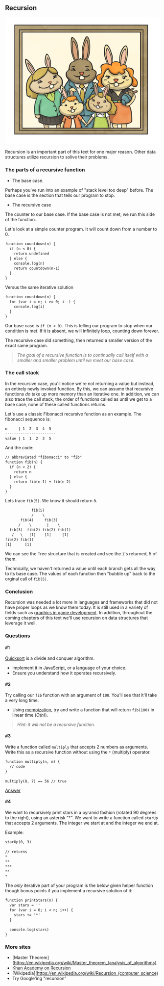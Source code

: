 ## Recursion

![Recursion](images/recursion_final.png)

Recursion is an important part of this text for one major reason. Other data structures utilize recursion to solive their problems.

### The parts of a recursive function

- The base case.

Perhaps you've run into an example of "stack level too deep" before. The base case is the section that tells our program to stop.

- The recursive case

The counter to our base case. If the base case is not met, we run this side of the function.

Let's look at a simple counter program. It will count down from a number to 0.

```
function countdown(n) {
  if (n < 0) {
    return undefined
  } else {
    console.log(n)
    return countdown(n-1)
  }
}
```

Versus the same iterative solution

```
function countdown(n) {
  for (var i = n; i >= 0; i--) {
    console.log(i)
  }
}
```

Our base case is `if (n < 0)`. This is telling our program to stop when our condition is met. If it is absent, we will infinitely loop, counting down forever.

The recursive case did something, then returned a smaller version of the exact same program.

> _The goal of a recursive function is to continually call itself with a smaller and smaller problem until we meet our base case._

### The call stack

In the recursive case, you'll notice we're not returning a value but instead, an entirely newly invoked function. By this, we can assume that recursive functions _do_ take up more memory than an iterative one. In addition, we can also trace the call stack, the order of functions called as until we get to a base case, none of these called functions returns.

Let's use a classic Fibonacci recursive function as an example. The fibonacci sequence is:

```
n     | 1  2  3  4  5 
-----------------------
value | 1  1  2  3  5
```

And the code:

```
// abbreviated "fibonacci" to "fib"
function fib(n) {
  if (n < 2) {
    return n
  } else {
    return fib(n-1) + fib(n-2)
  }
}
```

Lets trace `fib(5)`. We know it should return 5.

```
            fib(5)
            /    \
       fib(4)     fib(3)
      /    \       |    \ 
  fib(3)  fib(2) fib(2) fib(1)
   /   \   [1]    [1]     [1]
fib(2) fib(1)
[1]      [1]
```

We can see the Tree structure that is created and see the `1`'s returned, 5 of them.

Technically, we haven't returned a value until each branch gets all the way to its base case. The values of each function then "bubble up" back to the orginal call of `fib(5)`.

### Conclusion

Recursion was needed a lot more in languages and frameworks that did not have proper loops as we know them today. It is still used in a variety of fields such as [graphics in game development](https://books.google.com/books?id=3ljRBQAAQBAJ&pg=PA122&lpg=PA122&dq=game+development+recursion+graphics&source=bl&ots=5LX2SaW1c1&sig=RvrzzWkju9udKcRqf73vpg0FfCI&hl=en&sa=X&ved=0ahUKEwjmqtDl96vYAhWHgVQKHYqyD_cQ6AEIMzAB#v=snippet&q=recursion&f=false). In addition, throughout the coming chapters of this text we'll use recursion on data structures that leverage it well.

### Questions

#### #1

[Quicksort](https://en.wikipedia.org/wiki/Quicksort) is a divide and conquer algorithm.
- Implement it in JavaScript, or a language of your choice.
- Ensure you understand how it operates recursively.

#### #2

Try calling our `fib` function with an argument of `100`. You'll see that it'll take a very long time.
- Using [memoization](https://en.wikipedia.org/wiki/Memoization), try and write a function that will return `fib(100)` in linear time (_O(n)_).

> _Hint: it will not be a recursive function._

#### #3

Write a function called `multiply` that accepts 2 numbers as arguments. Write this as a recursive function without using the `*` (multiply) operator.

```
function multiply(n, m) {
  // code
}

multiply(8, 7) == 56 // true
```

[Answer](https://repl.it/repls/PeacefulKlutzyGeese)

#### #4

We want to recursively print stars in a pyramid fashion (rotated 90 degrees to the right), using an asterisk "*". We want to write a function called `starUp` that accepts 2 arguments. The integer we start at and the integer we end at.

Example:

```
starUp(0, 3)

// returns
*
**
***
**
*
```

The _only_ iterative part of your program is the below given helper function though bonus points if you implement a recursive solution of it:

```
function printStars(n) {
  var stars = ''
  for (var i = 0; i < n; i++) {
    stars += '*'
  }

  console.log(stars)
}
```

### More sites

- [Master Theorem](https://en.wikipedia.org/wiki/Master_theorem_(analysis_of_algorithms)
- [Khan Academy on Recursion](https://www.khanacademy.org/computing/computer-science/algorithms/recursive-algorithms/a/recursionre)
- [Wikipedia](https://en.wikipedia.org/wiki/Recursion_(computer_science)
- Try Google'ing "recursion"